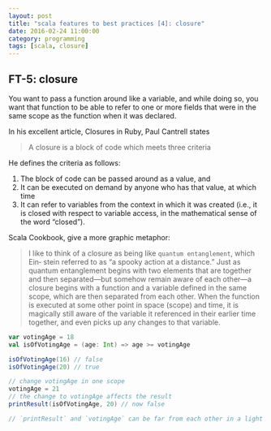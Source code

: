 ```yaml
---
layout: post
title: "scala features to best practices [4]: closure"
date: 2016-02-24 11:00:00
category: programming
tags: [scala, closure]
---
```


## FT-5: closure

You want to pass a function around like a variable, and while doing so, you want that function to be able to refer to one or more fields that were in the same scope as the function when it was declared.

In his excellent article, Closures in Ruby, Paul Cantrell states

>A closure is a block of code which meets three criteria

He defines the criteria as follows:

1. The block of code can be passed around as a value, and
2. It can be executed on demand by anyone who has that value, at which time
3. It can refer to variables from the context in which it was created (i.e., it is closed with respect to variable access, in the mathematical sense of the word “closed”).

Scala Cookbook, give a more graphic metaphor:

>I like to think of a closure as being like `quantum entanglement`, which Ein‐ stein referred to as “a spooky action at a distance.” Just as quantum entanglement begins with two elements that are together and then separated—but somehow remain aware of each other—a closure begins with a function and a variable defined in the same scope, which are then separated from each other. When the function is executed at some other point in space (scope) and time, it is magically still aware of the variable it referenced in their earlier time together, and even picks up any changes to that variable.

```scala
var votingAge = 18
val isOfVotingAge = (age: Int) => age >= votingAge

isOfVotingAge(16) // false
isOfVotingAge(20) // true

// change votingAge in one scope
votingAge = 21
// the change to votingAge affects the result
printResult(isOfVotingAge, 20) // now false

// `printResult` and `votingAge` can be far from each other in a light year
```
